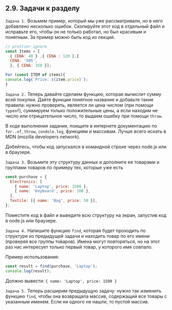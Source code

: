 ## 2.9. Задачи к разделу

`Задача 1.` Возьмем пример, который мы уже рассматривали, но в него добавлено несколько ошибок. Скопируйте этот код в отдельный файл и исправьте его, чтобы он не только работал, но был красивым и понятным. За пример можно быть код из лекций.

```js
// prettier-ignore
const Items = [
  { CENA: 40 } ,{ CENA : 120 },{
  CENA: '505',
  }, { CENA: 350 }];

For (const ITEM of items){
console.log(`Price: ${item.price}`);
}
```

`Задача 2.` Теперь давайте сделаем функцию, которая вычислит сумму всей покупки. Дайте функции понятное название и добавьте такие правила: нужно проверять, является ли цена числом (при помощи `typeof`), суммируем только положительные цены, а если находим не число или отрицательное число, то выдаем ошибку при помощи `throw`.

В ходе выполнения задания, поищите в интернете документацию по `for..of`, `throw`, `condole.log`, функциям и массивам. Лучше всего искать в MDN (mozilla developers network).

Добейтесь, чтобы код запускался в командной строке через node.js или в браузере.

`Задача 3.` Возьмите эту структуру данных и дополните ее товарами и группами товаров по примеру тех, которые уже есть

```js
const purchase = {
  Electronics: [
    { name: 'Laptop', price: 1500 },
    { name: 'Keyboard', price: 100 },
  ],
  Textile: [{ name: 'Bag', price: 50 }],
};
```

Поместите код в файл и выведите всю структуру на экран, запустив код в node.js или браузере.

`Задача 4.` Напишите функцию `find`, которая будет проходить по структуре из предыдущей задачи и находить товар по его имени (проверяя все группы товаров). Имена могут повторяться, но на этот раз нас интересует только первый товар, у которого имя совпало.

Пример использования:

```js
const result = find(purchase, 'Laptop');
console.log(result);
```

Должно вывести: `{ name: 'Laptop', price: 1500 }`

`Задача 5.` Теперь расширим предыдущую задачу: нужно так изменить функцию `find`, чтобы она возвращала массив, содержащий все товары с указанным именем. Если ни одного не нашли, то пустой массив.

